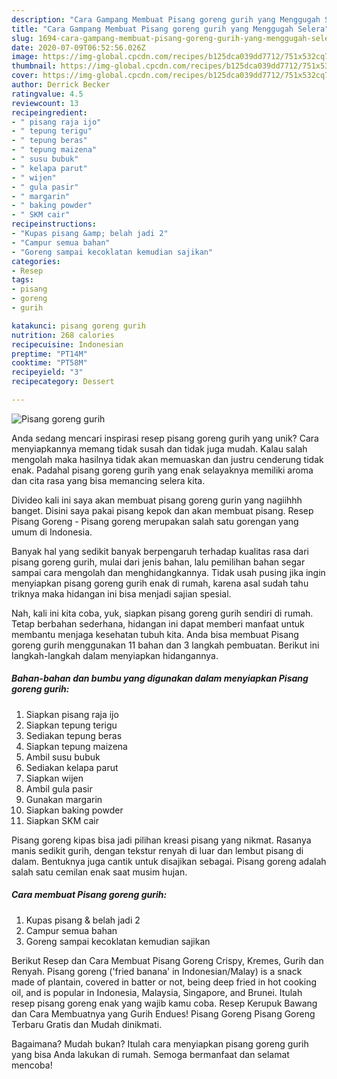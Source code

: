 ```yaml
---
description: "Cara Gampang Membuat Pisang goreng gurih yang Menggugah Selera"
title: "Cara Gampang Membuat Pisang goreng gurih yang Menggugah Selera"
slug: 1694-cara-gampang-membuat-pisang-goreng-gurih-yang-menggugah-selera
date: 2020-07-09T06:52:56.026Z
image: https://img-global.cpcdn.com/recipes/b125dca039dd7712/751x532cq70/pisang-goreng-gurih-foto-resep-utama.jpg
thumbnail: https://img-global.cpcdn.com/recipes/b125dca039dd7712/751x532cq70/pisang-goreng-gurih-foto-resep-utama.jpg
cover: https://img-global.cpcdn.com/recipes/b125dca039dd7712/751x532cq70/pisang-goreng-gurih-foto-resep-utama.jpg
author: Derrick Becker
ratingvalue: 4.5
reviewcount: 13
recipeingredient:
- " pisang raja ijo"
- " tepung terigu"
- " tepung beras"
- " tepung maizena"
- " susu bubuk"
- " kelapa parut"
- " wijen"
- " gula pasir"
- " margarin"
- " baking powder"
- " SKM cair"
recipeinstructions:
- "Kupas pisang &amp; belah jadi 2"
- "Campur semua bahan"
- "Goreng sampai kecoklatan kemudian sajikan"
categories:
- Resep
tags:
- pisang
- goreng
- gurih

katakunci: pisang goreng gurih 
nutrition: 268 calories
recipecuisine: Indonesian
preptime: "PT14M"
cooktime: "PT58M"
recipeyield: "3"
recipecategory: Dessert

---
```



![Pisang goreng gurih](https://img-global.cpcdn.com/recipes/b125dca039dd7712/751x532cq70/pisang-goreng-gurih-foto-resep-utama.jpg)

Anda sedang mencari inspirasi resep pisang goreng gurih yang unik? Cara menyiapkannya memang tidak susah dan tidak juga mudah. Kalau salah mengolah maka hasilnya tidak akan memuaskan dan justru cenderung tidak enak. Padahal pisang goreng gurih yang enak selayaknya memiliki aroma dan cita rasa yang bisa memancing selera kita.

Divideo kali ini saya akan membuat pisang goreng gurin yang nagiihhh banget. Disini saya pakai pisang kepok dan akan membuat pisang. Resep Pisang Goreng - Pisang goreng merupakan salah satu gorengan yang umum di Indonesia.

Banyak hal yang sedikit banyak berpengaruh terhadap kualitas rasa dari pisang goreng gurih, mulai dari jenis bahan, lalu pemilihan bahan segar sampai cara mengolah dan menghidangkannya. Tidak usah pusing jika ingin menyiapkan pisang goreng gurih enak di rumah, karena asal sudah tahu triknya maka hidangan ini bisa menjadi sajian spesial.


Nah, kali ini kita coba, yuk, siapkan pisang goreng gurih sendiri di rumah. Tetap berbahan sederhana, hidangan ini dapat memberi manfaat untuk membantu menjaga kesehatan tubuh kita. Anda bisa membuat Pisang goreng gurih menggunakan 11 bahan dan 3 langkah pembuatan. Berikut ini langkah-langkah dalam menyiapkan hidangannya.

<!--inarticleads1-->

##### Bahan-bahan dan bumbu yang digunakan dalam menyiapkan Pisang goreng gurih:

1. Siapkan  pisang raja ijo
1. Siapkan  tepung terigu
1. Sediakan  tepung beras
1. Siapkan  tepung maizena
1. Ambil  susu bubuk
1. Sediakan  kelapa parut
1. Siapkan  wijen
1. Ambil  gula pasir
1. Gunakan  margarin
1. Siapkan  baking powder
1. Siapkan  SKM cair


Pisang goreng kipas bisa jadi pilihan kreasi pisang yang nikmat. Rasanya manis sedikit gurih, dengan tekstur renyah di luar dan lembut pisang di dalam. Bentuknya juga cantik untuk disajikan sebagai. Pisang goreng adalah salah satu cemilan enak saat musim hujan. 

<!--inarticleads2-->

##### Cara membuat Pisang goreng gurih:

1. Kupas pisang &amp; belah jadi 2
1. Campur semua bahan
1. Goreng sampai kecoklatan kemudian sajikan


Berikut Resep dan Cara Membuat Pisang Goreng Crispy, Kremes, Gurih dan Renyah. Pisang goreng (&#39;fried banana&#39; in Indonesian/Malay) is a snack made of plantain, covered in batter or not, being deep fried in hot cooking oil, and is popular in Indonesia, Malaysia, Singapore, and Brunei. Itulah resep pisang goreng enak yang wajib kamu coba. Resep Kerupuk Bawang dan Cara Membuatnya yang Gurih Endues! Pisang Goreng Pisang Goreng Terbaru Gratis dan Mudah dinikmati. 

Bagaimana? Mudah bukan? Itulah cara menyiapkan pisang goreng gurih yang bisa Anda lakukan di rumah. Semoga bermanfaat dan selamat mencoba!

